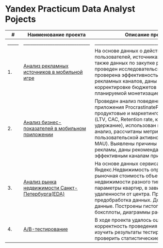 # Yandex Practicum Data Analyst Pojects

| # | Наименование проекта | Описание проекта | Навыки и инструменты | 
| ---  |  ---  | ---  | --- | 
| _____ | ______________________________ | ________________________________________________ | ________________ | 
| 1. | [Анализ рекламных источников в мобильной игре](https://github.com/kitomakito/Portfolio/tree/aabdd930732babee8336405b104a6b58d5addc77/%D0%90%D0%BD%D0%B0%D0%BB%D0%B8%D0%B7%20%D1%80%D0%B5%D0%BA%D0%BB%D0%B0%D0%BC%D0%BD%D1%8B%D1%85%20%D0%B8%D1%81%D1%82%D0%BE%D1%87%D0%BD%D0%B8%D0%BA%D0%BE%D0%B2%20%D0%B2%20%D0%BC%D0%BE%D0%B1%D0%B8%D0%BB%D1%8C%D0%BD%D0%BE%D0%B9%20%D0%B8%D0%B3%D1%80%D0%B5) | На основе данных о действиях пользователей, источниках их перехода, а также данных по закупке рекламы проведен исследовательский аанализ, проверена эффективность и окупаемость рекламных каналов, даны рекомендации по корректировке бюджетов в соответствии с планируемой монетизацией | Matplotlib,NumPy,Pandas,Python,SciPy,исследовательский анализ, описательная статистика,проверка статистических гипотез |  
| 2. | [Анализ бизнес-показателей в мобильном приложении](https://github.com/kitomakito/Portfolio/tree/aabdd930732babee8336405b104a6b58d5addc77/%D0%90%D0%BD%D0%B0%D0%BB%D0%B8%D0%B7%20%D1%80%D0%B5%D0%BA%D0%BB%D0%B0%D0%BC%D0%BD%D1%8B%D1%85%20%D0%B8%D1%81%D1%82%D0%BE%D1%87%D0%BD%D0%B8%D0%BA%D0%BE%D0%B2%20%D0%B2%20%D0%BC%D0%BE%D0%B1%D0%B8%D0%BB%D1%8C%D0%BD%D0%BE%D0%B9%20%D0%B8%D0%B3%D1%80%D0%B5) | Проведен анализ поведения пользователей приложения ProcrastinatePRO+. Рассчитаны продуктовые и маркетинговые метрики (LTV, CAC, Retention rate, конверсия, удержание), использован когортный анализ, рассчитаны метрики пользовательской активности (DAU, WAU, MAU). Выявлены причины неокупаемости рекламы, даны рекомендации по эффективным каналам привлечения.| Python, Pandas, Matplotlib, Numpy, Seaborn, обработка данных, когортный анализ, юнит экономика, продуктовые метрики.LTV, CAC, когортный анализ, статистический тест | 
| 3. |  [Анализ рынка недвижимости Санкт-Петербурга(EDA)](https://github.com/kitomakito/Portfolio/tree/aabdd930732babee8336405b104a6b58d5addc77/%D0%90%D0%BD%D0%B0%D0%BB%D0%B8%D0%B7%20%D1%80%D1%8B%D0%BD%D0%BA%D0%B0%20%D0%BD%D0%B5%D0%B4%D0%B2%D0%B8%D0%B6%D0%B8%D0%BC%D0%BE%D1%81%D1%82%D0%B8%20%D0%A1%D0%B0%D0%BD%D0%BA%D1%82-%D0%9F%D0%B5%D1%82%D0%B5%D1%80%D0%B1%D1%83%D1%80%D0%B3%D0%B0) | На основе данных сервиса Яндекс.Недвижимость определена рыночная стоимость объектов недвижимости разного типа, типичные параметры квартир, в зависимости от удаленности от центра. Проведена предобработка данных. Добавлены новые данные. Построены гистограммы, боксплоты, диаграммы рассеивания. | Matplotlib,Pandas,Python,визуализация данных,исследовательский анализ данных,предобработка данных, обработка данных, histogram, boxplot, scattermatrix, категоризация, scatterplot,  фрод-мониторинг | 
| 4. |  [А/B-тестирование](https://github.com/kitomakito/Portfolio/tree/d682df03f80038e053c5f21d0efbdb46043b3e21/ab_test) | В ходе проекта удалось оценить корректность проведения A/B теста, изучить результаты тестирования и проверить статистические гипотезы. | Python, Pandas, Matplotlib, Numpy, Seaborn, Scipy, Math, Plotly, проверка статистических гипотез, A/B тестирование | 



